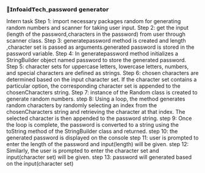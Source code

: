 🔗𝗜𝗻𝗳𝗼𝗮𝗶𝗱𝗧𝗲𝗰𝗵_𝗽𝗮𝘀𝘀𝘄𝗼𝗿𝗱 𝗴𝗲𝗻𝗲𝗿𝗮𝘁𝗼𝗿

Intern task Step 1: import necessary packages random for generating random numbers and scanner for taking user input.
Step 2: get the input (length of the password,characters in the password) from user through scanner class.
Step 3: generatepassword method is created and length ,character set is passed as arguments.generated password is stored in the password variable. Step 4: In generatepassword method initializes a StringBuilder object named password to store the generated password. 
Step 5: character sets for uppercase letters, lowercase letters, numbers, and special characters are defined as strings.
Step 6: chosen characters are determined based on the input character set. If the character set contains a particular option, the corresponding character set is appended to the chosenCharacters string.
Step 7: instance of the Random class is created to generate random numbers. step 8: Using a loop, the method generates random characters by randomly selecting an index from the chosenCharacters string and retrieving the character at that index. The selected character is then appended to the password string.
step 9: Once the loop is complete, the password is converted to a string using the toString method of the StringBuilder class and returned. 
step 10: the generated password is displayed on the console
step 11: user is prompted to enter the length of the password and input(length) will be given.
step 12: Similarly, the user is prompted to enter the character set and input(character set) will be given. step 13: password will generated based on the input(character set)
